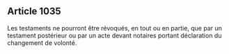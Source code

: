 Article 1035
----
Les testaments ne pourront être révoqués, en tout ou en partie, que par un
testament postérieur ou par un acte devant notaires portant déclaration du
changement de volonté.
